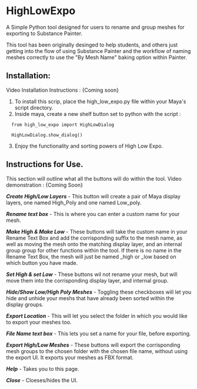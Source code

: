 # HighLowExpo
A Simple Python tool designed for users to rename and group meshes for exporting to Substance Painter.

This tool has been originally desinged to help students, and others just getting into the flow of using Substance Painter and the workflow of naming meshes correctly to use the "By Mesh Name" baking option within Painter.

## Installation:

Video Installation Instructions : {Coming soon}

1. To install this scrip, place the high_low_expo.py file within your Maya's script directory. 
2. Inside maya, create a new shelf button set to python with the script :
```
  from high_low_expo import HighLowDialog

  HighLowDialog.show_dialog()
```
3. Enjoy the functionality and sorting powers of High Low Expo.





## Instructions for Use.
This section will outline what all the buttons will do within the tool. 
Video demonstration : {Coming Soon}

***Create High/Low Layers*** - This button will create a pair of Maya display layers, one named High_Poly and one named Low_poly.

***Rename text box*** - This is where you can enter a custom name for your mesh. 

***Make High & Make Low*** - These buttons will take the custom name in your Rename Text Box and add the corrisponding suffix to the mesh name, as well as moving the mesh onto the matching display layer, and an internal group group for other functions within the tool. If there is no name in the Rename Text Box, the mesh will just be named _high or _low based on which button you have made. 

***Set High & set Low*** - These buttons wil not rename your mesh, but will move them into the corrisponding display layer, and internal group. 

***Hide/Show Low/High Poly Meshes*** - Toggling these checkboxes will let you hide and unhide your meshs that have already been sorted within the display groups. 

***Export Location*** - This will let you select the folder in which you would like to export your meshes too. 

***File Name text box*** - This lets you set a name for your file, before exporting. 

***Export High/Low Meshes*** - These buttons will export the corrisponding mesh groups to the chosen folder with the chosen file name, without using the export UI. It exports your meshes as FBX format. 

***Help*** - Takes you to this page. 

***Close*** - Cloeses/hides the UI. 
